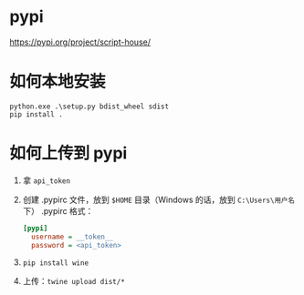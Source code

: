 # pypi

https://pypi.org/project/script-house/

# 如何本地安装

```shell
python.exe .\setup.py bdist_wheel sdist
pip install .
```

# 如何上传到 pypi
1. 拿 `api_token`

2. 创建 .pypirc 文件，放到 `$HOME` 目录（Windows 的话，放到 `C:\Users\用户名` 下）
    .pypirc 格式：
    
    ```ini
    [pypi]
      username = __token__
      password = <api_token>
    ```
    
3. `pip install wine`

4. 上传：`twine upload dist/*`
